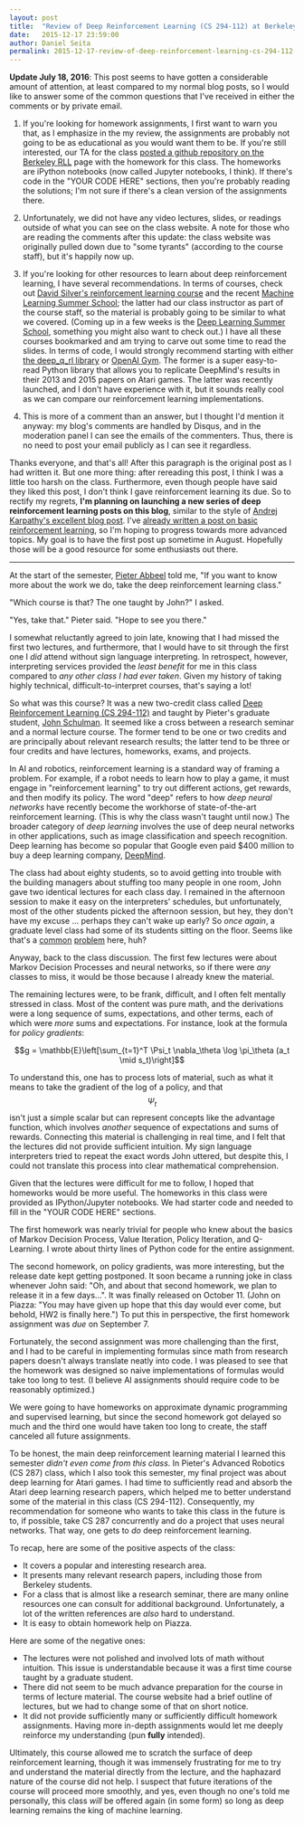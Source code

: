 ```yaml
---
layout: post
title:  "Review of Deep Reinforcement Learning (CS 294-112) at Berkeley"
date:   2015-12-17 23:59:00
author: Daniel Seita
permalink: 2015-12-17-review-of-deep-reinforcement-learning-cs-294-112-at-berkeley/
---
```


**Update July 18, 2016**: This post seems to have gotten a considerable amount of attention, at
least compared to my normal blog posts, so I would like to answer some of the common questions that
I've received in either the comments or by private email.

1. If you're looking for homework assignments, I first want to warn you that, as I emphasize in the
my review, the assignments are probably not going to be as educational as you would want them to be.
If you're still interested, our TA for the class [posted a github repository on the Berkeley RLL][1]
page with the homework for this class. The homeworks are iPython notebooks (now called Jupyter
notebooks, I think). If there's code in the "YOUR CODE HERE" sections, then you're probably reading
the solutions; I'm not sure if there's a clean version of the assignments there.

2. Unfortunately, we did not have any video lectures, slides, or readings outside of what you can
see on the class website. A note for those who are reading the comments after this update: the class
website was originally pulled down due to "some tyrants" (according to the course staff), but it's
happily now up.

3. If you're looking for other resources to learn about deep reinforcement learning, I have several
recommendations. In terms of courses, check out [David Silver's reinforcement learning course][4]
and the recent [Machine Learning Summer School][8]; the latter had our class instructor as part of the course
staff, so the material is probably going to be similar to what we covered. (Coming up in a few weeks
is the [Deep Learning Summer School][5], something you might also want to check out.) I have all these courses
bookmarked and am trying to carve out some time to read the slides. In terms of code, I would
strongly recommend starting with either [the deep_q_rl library][3] or [OpenAI Gym][7]. The former is
a super easy-to-read Python library that allows you to replicate DeepMind's results in their 2013
and 2015 papers on Atari games. The latter was recently launched, and I don't have experience with
it, but it sounds really cool as we can compare our reinforcement learning implementations.

4. This is more of a comment than an answer, but I thought I'd mention it anyway: my blog's comments
are handled by Disqus, and in the moderation panel I can see the emails of the commenters. Thus,
there is no need to post your email publicly as I can see it regardless.

Thanks everyone, and that's all! After this paragraph is the original post as I had written it. But
one more thing: after rereading this post, I think I was a little too harsh on the class.
Furthermore, even though people have said they liked this post, I don't think I gave reinforcement
learning its due. So to rectify my regrets, **I'm planning on launching a new series of deep
reinforcement learning posts on this blog**, similar to the style of [Andrej Karpathy's excellent
blog post][6]. I've [already written a post on basic reinforcement learning][2], so I'm hoping to
progress towards more advanced topics. My goal is to have the first post up sometime in August.
Hopefully those will be a good resource for some enthusiasts out there.

***

At the start of the semester, [Pieter Abbeel](http://www.cs.berkeley.edu/~pabbeel/) told me, "If you
want to know more about the work we do, take the deep reinforcement learning class."

"Which course is that? The one taught by John?" I asked.

"Yes, take that." Pieter said. "Hope to see you there."

I somewhat reluctantly agreed to join late, knowing that I had missed the first two lectures, and
furthermore, that I would have to sit through the first one I *did* attend without sign language
interpreting. In retrospect, however, interpreting services provided the *least benefit* for me in
this class compared to *any other class I had ever taken*. Given my history of taking highly
technical, difficult-to-interpret courses, that's saying a lot!

So what was this course? It was a new two-credit class called [Deep Reinforcement Learning (CS
294-112)](http://rll.berkeley.edu/deeprlcourse/) and taught by Pieter's graduate student, [John
Schulman](http://www.eecs.berkeley.edu/~joschu/).  It seemed like a cross between a research seminar
and a normal lecture course. The former tend to be one or two credits and are principally about
relevant research results; the latter tend to be three or four credits and have lectures, homeworks,
exams, and projects.

In AI and robotics, reinforcement learning is a standard way of framing a problem. For example, if a
robot needs to learn how to play a game, it must engage in "reinforcement learning" to try out
different actions, get rewards, and then modify its policy. The word "deep" refers to how *deep
neural networks* have recently become the workhorse of state-of-the-art reinforcement learning.
(This is why the class wasn't taught until now.) The broader category of *deep learning* involves
the use of deep neural networks in other applications, such as image classification and speech
recognition.  Deep learning has become so popular that Google even paid $400 million to buy a deep
learning company, [DeepMind](http://deepmind.com/).

The class had about eighty students, so to avoid getting into trouble with the building managers
about stuffing too many people in one room, John gave two identical lectures for each class day. I
remained in the afternoon session to make it easy on the interpreters' schedules, but unfortunately,
most of the other students picked the afternoon session, but hey, they don't have my excuse ...
perhaps they can't wake up early?  So *once again*, a graduate level class had some of its students
sitting on the floor.  Seems like that's a
[common](http://danieltakeshi.github.io/2014/12/30/review-of-statistical-learning-theory-cs-281a-at-berkeley/)
[problem](http://danieltakeshi.github.io/2015-05-31-review-computer-vision-berkeley/) here, huh?

Anyway, back to the class discussion. The first few lectures were about Markov Decision Processes
and neural networks, so if there were *any* classes to miss, it would be those because I already
knew the material.

The remaining lectures were, to be frank, difficult, and I often felt mentally stressed in class.
Most of the content was pure math, and the derivations were a long sequence of sums, expectations,
and other terms, each of which were *more* sums and expectations. For instance, look at the formula
for *policy gradients*:

$$g = \mathbb{E}\left[\sum_{t=1}^T \Psi_t \nabla_\theta \log \pi_\theta (a_t \mid s_t)\right]$$

To understand this, one has to process lots of material, such as what it means to take the gradient
of the log of a policy, and that $$\Psi_t$$ isn't just a simple scalar but can represent concepts
like the advantage function, which involves *another* sequence of expectations and sums of rewards.
Connecting this material is challenging in real time, and I felt that the lectures did not provide
sufficient intuition. My sign language interpreters tried to repeat the exact words John uttered,
but despite this, I could not translate this process into clear mathematical comprehension.

Given that the lectures were difficult for me to follow, I hoped that homeworks would be more
useful. The homeworks in this class were provided as IPython/Jupyter notebooks. We had starter code
and needed to fill in the "YOUR CODE HERE" sections.

The first homework was nearly trivial for people who knew about the basics of Markov Decision
Process, Value Iteration, Policy Iteration, and Q-Learning. I wrote about thirty lines of Python
code for the entire assignment.

The second homework, on policy gradients, was more interesting, but the release date kept getting
postponed. It soon became a running joke in class whenever John said: "Oh, and about that second
homework, we plan to release it in a few days...". It was finally released on October 11. (John on
Piazza: "You may have given up hope that this day would ever come, but behold, HW2 is finally
here.") To put this in perspective, the first homework assignment was *due* on September 7.

Fortunately, the second assignment was more challenging than the first, and I had to be careful in
implementing formulas since math from research papers doesn't always translate neatly into code.  I
was pleased to see that the homework was designed so naive implementations of formulas would take
too long to test. (I believe AI assignments should require code to be reasonably optimized.)

We were going to have homeworks on approximate dynamic programming and supervised learning, but
since the second homework got delayed so much and the third one would have taken too long to create,
the staff canceled all future assignments.

To be honest, the main deep reinforcement learning material I learned this semester *didn't even
come from this class*. In Pieter's Advanced Robotics (CS 287) class, which I also took this
semester, my final project was about deep learning for Atari games. I had time to sufficiently read
and absorb the Atari deep learning research papers, which helped me to better understand some of the
material in this class (CS 294-112). Consequently, my recommendation for someone who wants to take
this class in the future is to, if possible, take CS 287  concurrently and do a project that uses
neural networks. That way, one gets to *do* deep reinforcement learning.

To recap, here are some of the positive aspects of the class:

- It covers a popular and interesting research area.
- It presents many relevant research papers, including those from Berkeley students.
- For a class that is almost like a research seminar, there are many online resources one can
  consult for additional background. Unfortunately, a lot of the written references are *also* hard
  to understand.
- It is easy to obtain homework help on Piazza.

Here are some of the negative ones:

- The lectures were not polished and involved lots of math without intuition. This issue is
  understandable because it was a first time course taught by a graduate student.
- There did not seem to be much advance preparation for the course in terms of lecture material. The
  course website had a brief outline of lectures, but we had to change some of that on short notice.
- It did not provide sufficiently many or sufficiently difficult homework assignments. Having more
  in-depth assignments would let me deeply reinforce my understanding (pun **fully** intended).

Ultimately, this course allowed me to scratch the surface of deep reinforcement learning, though it
was immensely frustrating for me to try and understand the material directly from the lecture, and
the haphazard nature of the course did not help.  I suspect that future iterations of the course
will proceed more smoothly, and yes, even though no one's told me personally, this class *will* be
offered again (in some form) so long as deep learning remains the king of machine learning. 

[1]:https://github.com/rll/deeprlhw2
[2]:http://danieltakeshi.github.io/2015-08-02-markov-decision-processes-and-reinforcement-learning/
[3]:https://github.com/spragunr/deep_q_rl
[4]:http://www0.cs.ucl.ac.uk/staff/d.silver/web/Teaching.html
[5]:https://sites.google.com/site/deeplearningsummerschool2016/home
[6]:http://karpathy.github.io/2016/05/31/rl/
[7]:https://gym.openai.com/
[8]:http://learning.mpi-sws.org/mlss2016/
